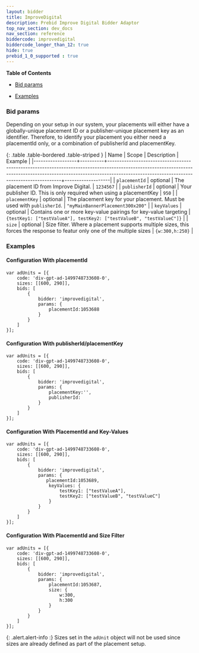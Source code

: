 ```yaml
---
layout: bidder
title: ImproveDigital
description: Prebid Improve Digital Bidder Adaptor
top_nav_section: dev_docs
nav_section: reference
biddercode: improvedigital
biddercode_longer_than_12: true
hide: true
prebid_1_0_supported : true
---
```


**Table of Contents**

- [Bid params](#improvedigital-bid-params)
+ [Examples](#improvedigital-examples)

<a name="improvedigital-bid-params" />

### Bid params

Depending on your setup in our system, your placements will either have a globally-unique placement ID or a publisher-unique placement key as an identifier.  Therefore, to identify your placement you either need a placementId only, or a combination of publisherId and placementKey.

{: .table .table-bordered .table-striped }
| Name             | Scope    | Description                                                                                                                                                                                                          | Example           |
|------------------+----------+----------------------------------------------------------------------------------------------------------------------------------------------------------------------------------------------------------------------+-------------------|
| `placementId`    | optional | The placement ID from Improve Digital.                                                                                          | `1234567`      |
| `publisherId` | optional | Your publisher ID.  This is only required when using a placementKey  | `950` |
| `placementKey`        | optional | The placement key for your placement.  Must be used with `publisherId`.                                                                                                                                                        | `"myMainBannerPlacement300x200"`        |
| `keyValues`         | optional | Contains one or more key-value pairings for key-value targeting                                                                                                                                                           | `{testKey1: ["testValueA"], testKey2: ["testValueB", "testValueC"]}`         |
| `size`        | optional | Size filter.  Where a placement supports multiple sizes, this forces the response to featur only one of the multiple sizes                                                                                                                                                                     | `{w:300,h:250}`            |


<a name="improvedigital-examples" />

### Examples

#### Configuration With placementId

    var adUnits = [{
        code: 'div-gpt-ad-1499748733608-0',
        sizes: [[600, 290]],
        bids: [
            {
                bidder: 'improvedigital',
                params: {
                    placementId:1053688
                }
            }
        ]
    }];

#### Configuration With publisherId/placementKey

    var adUnits = [{
        code: 'div-gpt-ad-1499748733608-0',
        sizes: [[600, 290]],
        bids: [
            {
                bidder: 'improvedigital',
                params: {
                    placementKey:'',
                    publisherId: 
                }
            }
        ]
    }];

#### Configuration With PlacementId and Key-Values

    var adUnits = [{
        code: 'div-gpt-ad-1499748733608-0',
        sizes: [[600, 290]],
        bids: [
            {
                bidder: 'improvedigital',
                params: {
                   placementId:1053689,
                    keyValues: {
                        testKey1: ["testValueA"],
                        testKey2: ["testValueB", "testValueC"]
                    }
                }
            }
        ]
    }];

#### Configuration With PlacementId and Size Filter

    var adUnits = [{
        code: 'div-gpt-ad-1499748733608-0',
        sizes: [[600, 290]],
        bids: [
            {
                bidder: 'improvedigital',
                params: {
                    placementId:1053687,
                    size: {
                        w:300,
                        h:300
                    }
                }
            }
        ]
    }];

{: .alert.alert-info :}
Sizes set in the `adUnit` object will not be used since sizes are already defined as part of the placement setup.
